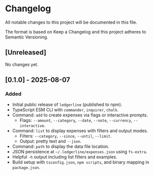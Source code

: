 # Changelog

All notable changes to this project will be documented in this file.

The format is based on Keep a Changelog and this project adheres to Semantic Versioning.

## [Unreleased]

No changes yet.

## [0.1.0] - 2025-08-07
### Added
- Initial public release of `ledgerline` (published to npm).
- TypeScript ESM CLI with `commander`, `inquirer`, `chalk`.
- Command: `add` to create expenses via flags or interactive prompts.
  - Flags: `--amount`, `--category`, `--date`, `--note`, `--currency`, `--interactive`.
- Command: `list` to display expenses with filters and output modes.
  - Filters: `--category`, `--since`, `--until`, `--limit`.
  - Output: pretty text and `--json`.
- Command: `path` to display the data file location.
- JSON persistence at `~/.ledgerline/expenses.json` using `fs-extra`.
- Helpful `-h` output including list filters and examples.
- Build setup with `tsconfig.json`, `npm scripts`, and binary mapping in `package.json`.
